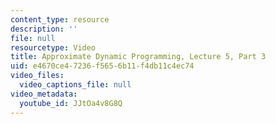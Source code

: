 ```yaml
---
content_type: resource
description: ''
file: null
resourcetype: Video
title: Approximate Dynamic Programming, Lecture 5, Part 3
uid: e4670ce4-7236-f565-6b11-f4db11c4ec74
video_files:
  video_captions_file: null
video_metadata:
  youtube_id: JJtOa4v8G8Q
---
```

